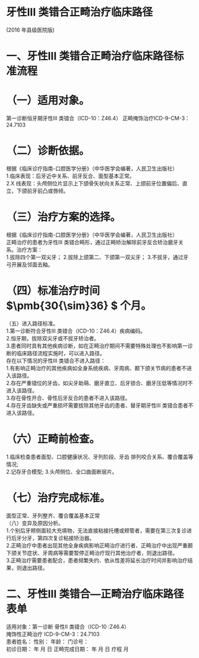 # 牙性III 类错合正畸治疗临床路径  
(2016 年县级医院版)  
# 一、牙性III 类错合正畸治疗临床路径标准流程  
# （一）适用对象。  
第一诊断恒牙期牙性III 类错合（ICD-10：Z46.4） 正畸掩饰治疗ICD-9-CM-3：24.7103  
# （二）诊断依据。  
根据《临床诊疗指南-口腔医学分册》（中华医学会编著，人民卫生出版社）  
1.临床表现：后牙近中关系、前牙反合、面型基本正常。  
2.X 线表现：头颅侧位片显示上下颌骨矢状向关系正常、上颌前牙位置偏后、直立，下颌前牙前凸或唇倾。  
# （三）治疗方案的选择。  
根据《临床诊疗指南-口腔医学分册》（中华医学会编著，人民卫生出版社）  
正畸治疗的患者为牙性III 类错合畸形，通过正畸矫治解除前牙反合矫治磨牙关系。治疗方案：  
1.拔除四个第一双尖牙； 2.拔除上颌第二、下颌第一双尖牙； 3.不拔牙，通过牙弓开展及邻面去釉。  
# （四）标准治疗时间 $\pmb{30{\sim}36} $ 个月。  
（五）进入路径标准。  
1.第一诊断符合牙性III 类错合（ICD-10：Z46.4）疾病编码。  
2.恒牙期，拔除双尖牙或不拔牙矫治者。  
3.患者同时具有其他疾病诊断，如在正畸治疗期间不需要特殊处理也不影响第一诊断的临床路径流程实施时，可以进入路径。  
存在以下情况的牙性III 类错合不进入路径：  
1.有影响正畸治疗的其他疾病如全身系统疾病、牙周病、颞下颌关节病的患者不进入该路径。  
2.存在严重错位的牙齿，如尖牙助萌、磨牙直立、后牙锁合、磨牙压低等情况时不进入该路径。  
3.存在骨性开合、骨性后牙反合的患者不进入该路径。  
4.存在牙齿缺失或严重损坏需要拔除其他牙齿的患者、替牙期牙性III 类错合患者不进入该路径。  
# （六）正畸前检查。  
1.临床检查患者面型、口腔健康状况、牙列阶段、牙齿 排列咬合关系、覆合覆盖等情况;  
2.记存牙合模型;  3.头颅侧位、全口曲面断层片。  
# （七）治疗完成标准。  
面型正常、牙列整齐、覆合覆盖基本正常  
（八）变异及原因分析。  
1.个别后牙颊侧面较大充填物，无法直接粘接托槽或颊管者，需要在第三次复诊进行后牙分牙，第四次复诊粘接矫治器。  
2.正畸治疗中患者出现其他全身疾病影响正畸治疗进行者、正畸治疗中出现严重颞下颌关节症状、牙周病等需要暂停正畸治疗现行其他治疗者，则退出路径。  
3.正畸治疗需要患者配合，患者频繁失约、依从性差将延长治疗时间并影响治疗结果，则退出路径。  
# 二、牙性III 类错合—正畸治疗临床路径表单  
适用对象：第一诊断 骨性II 类错合（ICD-10 :Z46.4）  
掩饰性正畸治疗 ICD-9-CM-3：24.7103  
患者姓名：               性别：    年龄：      门诊号：  
初诊日期：     年   月   日     正畸完成日期：     年   月   日      疗程    月  
